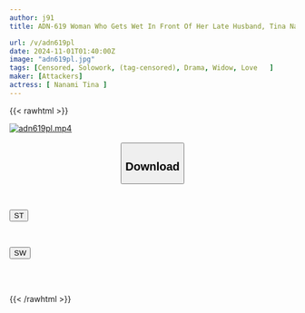 ```yaml
---
author: j91
title: ADN-619 Woman Who Gets Wet In Front Of Her Late Husband, Tina Nanami

url: /v/adn619pl
date: 2024-11-01T01:40:00Z
image: "adn619pl.jpg"
tags: [Censored, Solowork, (tag-censored), Drama, Widow, Love	]
maker: [Attackers]
actress: [ Nanami Tina ]
---
```



{{< rawhtml >}}

<div class="video" data-videoid="eKbwo1m8LQfYV8o">
    <a href="javascript:;">
        <img src="/v/adn619pl/adn619pl.jpg" width="WIDTH" height="HEIGHT" alt="adn619pl.mp4" loading="lazy">
    </a>
</div>

<script type="text/javascript" src="https://j91.asia/asset/on-demand-st.js"></script>

<br>
  <link rel="stylesheet" href="https://j91.asia/asset/bs5.css">
  
  <center>
  <button class="btn btn-primary" type="button" data-bs-toggle="collapse" data-bs-target=".multi-collapse" aria-expanded="false" aria-controls="multiCollapseExample1 multiCollapseExample2"><h2>Download</h2></button></center>
</p>
<div class="row">
  <div class="col">
    <div class="collapse multi-collapse" id="multiCollapseExample1">
      <div class="card card-body">
	      	      <br>
<div class="buttons">  
<p><a href="/v/adn619pl/st.html" target="_blank"><button class="btn-hover color-3"><i class="fa fa-download"></i> ST</button></a></p></div>
    </div>
  </div>
</div>
  <div class="col">
    <div class="collapse multi-collapse" id="multiCollapseExample2">
      <div class="card card-body">
	      <br>
<div class="buttons">
<p><a href="/v/adn619pl/sw.html" target="_blank"><button class="btn-hover color-2"><i class="fa fa-download"></i> SW</button></a></p></div>
<br><br>
      </div>
    </div>
  </div>
</div>

{{< /rawhtml >}}